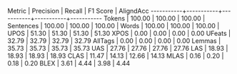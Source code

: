 Metric     | Precision |    Recall |  F1 Score | AligndAcc
-----------+-----------+-----------+-----------+-----------
Tokens     |    100.00 |    100.00 |    100.00 |
Sentences  |    100.00 |    100.00 |    100.00 |
Words      |    100.00 |    100.00 |    100.00 |
UPOS       |     51.30 |     51.30 |     51.30 |     51.30
XPOS       |      0.00 |      0.00 |      0.00 |      0.00
UFeats     |     32.79 |     32.79 |     32.79 |     32.79
AllTags    |      0.00 |      0.00 |      0.00 |      0.00
Lemmas     |     35.73 |     35.73 |     35.73 |     35.73
UAS        |     27.76 |     27.76 |     27.76 |     27.76
LAS        |     18.93 |     18.93 |     18.93 |     18.93
CLAS       |     11.47 |     14.13 |     12.66 |     14.13
MLAS       |      0.16 |      0.20 |      0.18 |      0.20
BLEX       |      3.61 |      4.44 |      3.98 |      4.44
